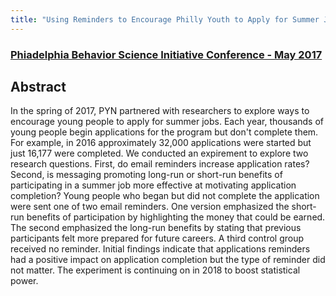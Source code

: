 ```yaml
---
title: "Using Reminders to Encourage Philly Youth to Apply for Summer Jobs"
---
```


### [Phiadelphia Behavior Science Initiative Conference - May 2017](http://phillybsi.org/)

## Abstract

In the spring of 2017, PYN partnered with researchers to explore ways to encourage young people to apply for summer jobs. Each year, thousands of young people begin applications for the program but don't complete them. For example, in 2016 approximately 32,000 applications were started but just 16,177 were completed. We conducted an expirement to explore two research questions. First, do email reminders increase application rates? Second, is messaging promoting long-run or short-run benefits of participating in a summer job more effective at motivating application completion? Young people who began but did not complete the application were sent one of two email reminders. One version emphasized the short-run benefits of participation by highlighting the money that could be earned. The second emphasized the long-run benefits by stating that previous participants felt more prepared for future careers. A third control group received no reminder. Initial findings indicate that applications reminders had a positive impact on application completion but the type of reminder did not matter. The experiment is continuing on in 2018 to boost statistical power.